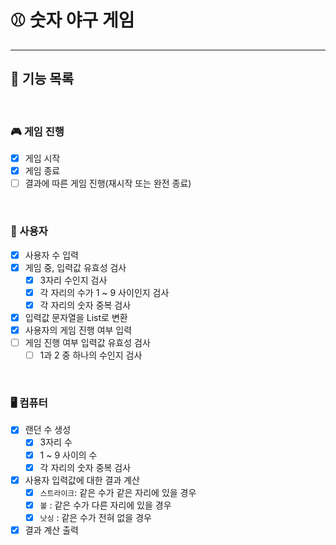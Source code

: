 # ⚾️ 숫자 야구 게임 

---

## 🚀 기능 목록

<br>

### 🎮 게임 진행
- [X] 게임 시작
- [X] 게임 종료
- [ ] 결과에 따른 게임 진행(재시작 또는 완전 종료)

<br>

### 👤 사용자
- [x] 사용자 수 입력
- [X] 게임 중, 입력값 유효성 검사
  - [X] 3자리 수인지 검사
  - [X] 각 자리의 수가 1 ~ 9 사이인지 검사
  - [X] 각 자리의 숫자 중복 검사
- [X] 입력값 문자열을 List로 변환
- [X] 사용자의 게임 진행 여부 입력
- [ ] 게임 진행 여부 입력값 유효성 검사
  - [ ] 1과 2 중 하나의 수인지 검사

<br>

### 🖥 컴퓨터

- [X] 랜던 수 생성
  - [X] 3자리 수
  - [X] 1 ~ 9 사이의 수
  - [X] 각 자리의 숫자 중복 검사
- [X] 사용자 입력값에 대한 결과 계산
  - [X] `스트라이크`: 같은 수가 같은 자리에 있을 경우
  - [X] `볼` : 같은 수가 다른 자리에 있을 경우
  - [X] `낫싱` : 같은 수가 전혀 없을 경우
- [X] 결과 계산 출력